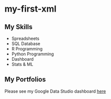 # my-first-xml

## My Skills
- Spreadsheets
- SQL Database
- R Programming
- Python Programming
- Dashboard
- Stats & ML

## My Portfolios
Please see my Google Data Studio dashboard [here](https://github.com/Phutthamat/my-first-xml/blob/main/Sale_Report_Batch_5_(Jul_22).pdf)
